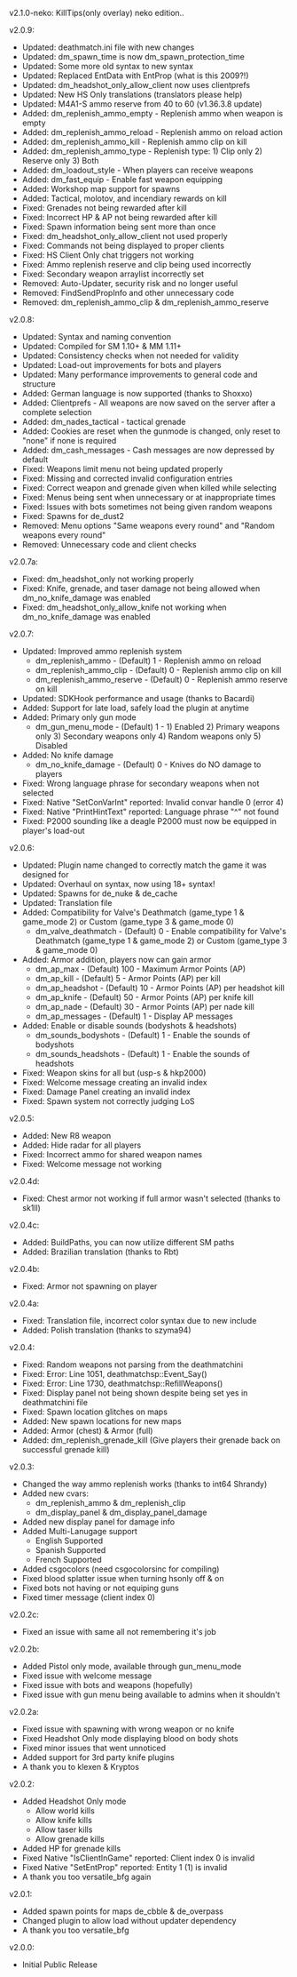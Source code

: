 v2.1.0-neko: KillTips(only overlay) neko edition..

v2.0.9:
- Updated: deathmatch.ini file with new changes
- Updated: dm_spawn_time is now dm_spawn_protection_time
- Updated: Some more old syntax to new syntax
- Updated: Replaced EntData with EntProp (what is this 2009?!)
- Updated: dm_headshot_only_allow_client now uses clientprefs
- Updated: New HS Only translations (translators please help)
- Updated: M4A1-S ammo reserve from 40 to 60 (v1.36.3.8 update)
- Added: dm_replenish_ammo_empty - Replenish ammo when weapon is empty
- Added: dm_replenish_ammo_reload - Replenish ammo on reload action
- Added: dm_replenish_ammo_kill - Replenish ammo clip on kill
- Added: dm_replenish_ammo_type - Replenish type: 1) Clip only 2) Reserve only 3) Both
- Added: dm_loadout_style - When players can receive weapons
- Added: dm_fast_equip - Enable fast weapon equipping
- Added: Workshop map support for spawns
- Added: Tactical, molotov, and incendiary rewards on kill
- Fixed: Grenades not being rewarded after kill
- Fixed: Incorrect HP & AP not being rewarded after kill
- Fixed: Spawn information being sent more than once
- Fixed: dm_headshot_only_allow_client not used properly
- Fixed: Commands not being displayed to proper clients
- Fixed: HS Client Only chat triggers not working
- Fixed: Ammo replenish reserve and clip being used incorrectly
- Fixed: Secondary weapon arraylist incorrectly set
- Removed: Auto-Updater, security risk and no longer useful
- Removed: FindSendPropInfo and other unnecessary code
- Removed: dm_replenish_ammo_clip & dm_replenish_ammo_reserve

v2.0.8:
- Updated: Syntax and naming convention
- Updated: Compiled for SM 1.10+ & MM 1.11+
- Updated: Consistency checks when not needed for validity
- Updated: Load-out improvements for bots and players
- Updated: Many performance improvements to general code and structure
- Added: German language is now supported (thanks to Shoxxo)
- Added: Clientprefs - All weapons are now saved on the server after a complete selection
- Added: dm_nades_tactical - tactical grenade
- Added: Cookies are reset when the gunmode is changed, only reset to "none" if none is required
- Added: dm_cash_messages - Cash messages are now depressed by default
- Fixed: Weapons limit menu not being updated properly
- Fixed: Missing and corrected invalid configuration entries
- Fixed: Correct weapon and grenade given when killed while selecting
- Fixed: Menus being sent when unnecessary or at inappropriate times
- Fixed: Issues with bots sometimes not being given random weapons
- Fixed: Spawns for de_dust2
- Removed: Menu options "Same weapons every round" and "Random weapons every round"
- Removed: Unnecessary code and client checks

v2.0.7a:
- Fixed: dm_headshot_only not working properly
- Fixed: Knife, grenade, and taser damage not being allowed when dm_no_knife_damage was enabled
- Fixed: dm_headshot_only_allow_knife not working when dm_no_knife_damage was enabled

v2.0.7:
- Updated: Improved ammo replenish system
	- dm_replenish_ammo - (Default) 1 - Replenish ammo on reload
	- dm_replenish_ammo_clip - (Default) 0 - Replenish ammo clip on kill
	- dm_replenish_ammo_reserve - (Default) 0 - Replenish ammo reserve on kill
- Updated: SDKHook performance and usage (thanks to Bacardi)
- Added: Support for late load, safely load the plugin at anytime
- Added: Primary only gun mode
	- dm_gun_menu_mode - (Default) 1 - 1) Enabled 2) Primary weapons only 3) Secondary weapons only 4) Random weapons only 5) Disabled
- Added: No knife damage
	- dm_no_knife_damage - (Default) 0 - Knives do NO damage to players
- Fixed: Wrong language phrase for secondary weapons when not selected
- Fixed: Native "SetConVarInt" reported: Invalid convar handle 0 (error 4)
- Fixed: Native "PrintHintText" reported: Language phrase "^" not found
- Fixed: P2000 sounding like a deagle P2000 must now be equipped in player's load-out

v2.0.6:
- Updated: Plugin name changed to correctly match the game it was designed for
- Updated: Overhaul on syntax, now using 18+ syntax!
- Updated: Spawns for de_nuke & de_cache
- Updated: Translation file
- Added: Compatibility for Valve's Deathmatch (game_type 1 & game_mode 2) or Custom (game_type 3 & game_mode 0)
	- dm_valve_deathmatch - (Default) 0 - Enable compatibility for Valve's Deathmatch (game_type 1 & game_mode 2) or Custom (game_type 3 & game_mode 0)
- Added: Armor addition, players now can gain armor
	- dm_ap_max - (Default) 100 - Maximum Armor Points (AP)
	- dm_ap_kill - (Default) 5 - Armor Points (AP) per kill
	- dm_ap_headshot - (Default) 10 - Armor Points (AP) per headshot kill
	- dm_ap_knife - (Default) 50 - Armor Points (AP) per knife kill
	- dm_ap_nade - (Default) 30 - Armor Points (AP) per nade kill
	- dm_ap_messages - (Default) 1 - Display AP messages
- Added: Enable or disable sounds (bodyshots & headshots)
	- dm_sounds_bodyshots - (Default) 1 - Enable the sounds of bodyshots
	- dm_sounds_headshots - (Default) 1 - Enable the sounds of headshots
- Fixed: Weapon skins for all but (usp-s & hkp2000)
- Fixed: Welcome message creating an invalid index
- Fixed: Damage Panel creating an invalid index
- Fixed: Spawn system not correctly judging LoS

v2.0.5:
- Added: New R8 weapon
- Added: Hide radar for all players
- Fixed: Incorrect ammo for shared weapon names
- Fixed: Welcome message not working

v2.0.4d:
- Fixed: Chest armor not working if full armor wasn't selected (thanks to sk1ll)

v2.0.4c:
- Added: BuildPaths, you can now utilize different SM paths
- Added: Brazilian translation (thanks to Rbt)

v2.0.4b:
- Fixed: Armor not spawning on player

v2.0.4a:
- Fixed: Translation file, incorrect color syntax due to new include
- Added: Polish translation (thanks to szyma94)

v2.0.4:
- Fixed: Random weapons not parsing from the deathmatchini
- Fixed: Error: Line 1051, deathmatchsp::Event_Say()
- Fixed: Error: Line 1730, deathmatchsp::RefillWeapons()
- Fixed: Display panel not being shown despite being set yes in deathmatchini file
- Fixed: Spawn location glitches on maps
- Added: New spawn locations for new maps
- Added: Armor (chest) & Armor (full)
- Added: dm_replenish_grenade_kill (Give players their grenade back on successful grenade kill)

v2.0.3:
- Changed the way ammo replenish works (thanks to int64 Shrandy)
- Added new cvars:
	- dm_replenish_ammo & dm_replenish_clip
	- dm_display_panel & dm_display_panel_damage
- Added new display panel for damage info
- Added Multi-Lanugage support
	- English Supported
	- Spanish Supported
	- French Supported
- Added csgocolors (need csgocolorsinc for compiling)
- Fixed blood splatter issue when turning hsonly off & on
- Fixed bots not having or not equiping guns
- Fixed timer message (client index 0)

v2.0.2c:
- Fixed an issue with same all not remembering it's job

v2.0.2b:
- Added Pistol only mode, available through gun_menu_mode
- Fixed issue with welcome message
- Fixed issue with bots and weapons (hopefully)
- Fixed issue with gun menu being available to admins when it shouldn't

v2.0.2a:
- Fixed issue with spawning with wrong weapon or no knife
- Fixed Headshot Only mode displaying blood on body shots
- Fixed minor issues that went unnoticed
- Added support for 3rd party knife plugins
- A thank you to klexen & Kryptos

v2.0.2:
- Added Headshot Only mode
	- Allow world kills
	- Allow knife kills
	- Allow taser kills
	- Allow grenade kills
- Added HP for grenade kills
- Fixed Native "IsClientInGame" reported: Client index 0 is invalid
- Fixed Native "SetEntProp" reported: Entity 1 (1) is invalid
- A thank you too versatile_bfg again

v2.0.1:
- Added spawn points for maps de_cbble & de_overpass
- Changed plugin to allow load without updater dependency
- A thank you too versatile_bfg

v2.0.0:
- Initial Public Release
